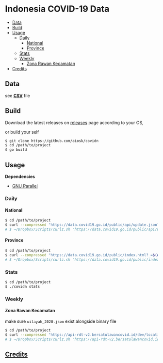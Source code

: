 # Indonesia COVID-19 Data

- [Data](#data)
- [Build](#build)
- [Usage](#usage)
  - [Daily](#daily)
    - [National](#national)
    - [Province](#province)
  - [Stats](#stats)
  - [Weekly](#weekly)
    - [Zona Rawan Kecamatan](#zona-rawan-kecamatan)
- [Credits](#credits)

## Data

see [**CSV**](https://github.com/aiosk/covidn/blob/master/cli/dist) file

## Build

Download the latest releases on [releases](https://github.com/aiosk/covidn/releases) page according to your OS,

or build your self

```sh
$ git clone https://github.com/aiosk/covidn
$ cd /path/to/project
$ go build
```

## Usage

**Dependencies**

- [GNU Parallel](https://www.gnu.org/software/parallel/)

### Daily

#### National

```sh
$ cd /path/to/project
$ curl --compressed "https://data.covid19.go.id/public/api/update.json?_=$(date +%s%3N)" | ./covidn national -
# $ ~/Dropbox/Scripts/curlz.sh "https://data.covid19.go.id/public/api/update.json?_=$(date +%s%3N)" | ./covidn national -
```

#### Province

```sh
$ cd /path/to/project
$ curl --compressed "https://data.covid19.go.id/public/index.html?_=$(date +%s%3N)" |  ./covidn prov - | parallel -k "curl --compressed 'https://data.covid19.go.id/public/api/prov_detail_{}.json?_=$(date +%s%3N)' | ./covidn provitem -"
# $ ~/Dropbox/Scripts/curlz.sh "https://data.covid19.go.id/public/index.html?_=$(date +%s%3N)" |  ./covidn prov - | parallel -k "~/Dropbox/Scripts/curlz.sh 'https://data.covid19.go.id/public/api/prov_detail_{}.json?_=$(date +%s%3N)' | ./covidn provitem -"
```

### Stats

```sh
$ cd /path/to/project
$ ./covidn stats
```

### Weekly

#### Zona Rawan Kecamatan

make sure `wilayah_2020.json` exist alongside binary file

<!-- ```sh
-H "Host:api-rdt-v2.bersatulawancovid.id" \
-H "Connection:Keep-Alive" \
``` -->

```sh
$ cd /path/to/project
$ curl --compressed "https://api-rdt-v2.bersatulawancovid.id/dev/location/all_rawan?_=$(date +%s%3N)" | ./covidn rawan -
# $ ~/Dropbox/Scripts/curlz.sh "https://api-rdt-v2.bersatulawancovid.id/dev/location/all_rawan?_=$(date +%s%3N)" | ./covidn rawan -
```

## [Credits](https://github.com/aiosk/covidn/#credits)
